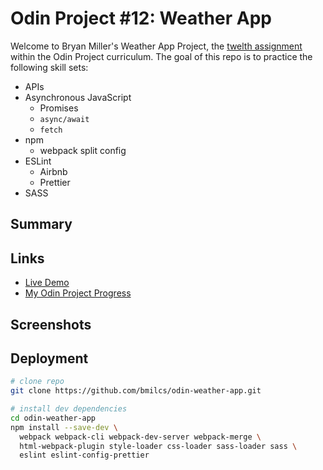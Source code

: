# Odin Project #12: Weather App

Welcome to Bryan Miller's Weather App Project, the [twelth assignment](https://www.theodinproject.com/lessons/node-path-javascript-weather-app) within the Odin Project curriculum. The goal of this repo is to practice the following skill sets:

- APIs
- Asynchronous JavaScript
  - Promises
  - `async/await`
  - `fetch`
- npm
  - webpack split config
- ESLint
  - Airbnb
  - Prettier
- SASS

## Summary

## Links

- [Live Demo](https://bmilcs.github.io/odin-weather-app/)
- [My Odin Project Progress](https://github.com/bmilcs/odin-project)

## Screenshots

## Deployment

```sh
# clone repo
git clone https://github.com/bmilcs/odin-weather-app.git

# install dev dependencies
cd odin-weather-app
npm install --save-dev \
  webpack webpack-cli webpack-dev-server webpack-merge \
  html-webpack-plugin style-loader css-loader sass-loader sass \
  eslint eslint-config-prettier
```
